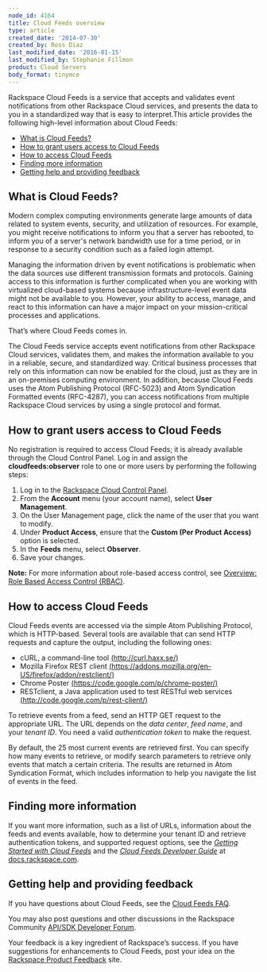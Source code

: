 ```yaml
---
node_id: 4164
title: Cloud Feeds overview
type: article
created_date: '2014-07-30'
created_by: Ross Diaz
last_modified_date: '2016-01-15'
last_modified_by: Stephanie Fillmon
product: Cloud Servers
body_format: tinymce
---
```


Rackspace Cloud Feeds is a service that accepts and validates event
notifications from other Rackspace Cloud services, and presents the data
to you in a standardized way that is easy to interpret.This article
provides the following high-level information about Cloud Feeds:

-   [What is Cloud Feeds?](#whatis)
-   [How to grant users access to Cloud Feeds](#howtogrant)
-   [How to access Cloud Feeds](#howtoaccess)
-   [Finding more information](#moreinfo)
-   [Getting help and providing feedback](#help)

What is Cloud Feeds?
--------------------

Modern complex computing environments generate large amounts of data
related to system events, security, and utilization of resources. For
example, you might receive notifications to inform you that a server has
rebooted, to inform you of a server's network bandwidth use for a time
period, or in response to a security condition such as a failed login
attempt.

Managing the information driven by event notifications is problematic
when the data sources use different transmission formats and protocols.
Gaining access to this information is further complicated when you are
working with virtualized cloud-based systems because
infrastructure-level event data might not be available to you. However,
your ability to access, manage, and react to this information can have a
major impact on your mission-critical processes and applications.

That&rsquo;s where Cloud Feeds comes in.

The Cloud Feeds service accepts event notifications from other Rackspace
Cloud services, validates them, and makes the information available to
you in a reliable, secure, and standardized way. Critical business
processes that rely on this information can now be enabled for the
cloud, just as they are in an on-premises computing environment. In
addition, because Cloud Feeds uses the Atom Publishing Protocol
(RFC-5023) and Atom Syndication Formatted events (RFC-4287), you can
access notifications from multiple Rackspace Cloud services by using a
single protocol and format.

How to grant users access to Cloud Feeds
----------------------------------------

No registration is required to access Cloud Feeds; it is already
available through the Cloud Control Panel. Log in and assign the
**cloudfeeds:observer** role to one or more users by performing the
following steps:

1.  Log in to the [Rackspace Cloud Control
    Panel](https://mycloud.rackspace.com/).
2.  From the **Account** menu (your account name), select **User
    Management**.
3.  On the User Management page, click the name of the user that you
    want to modify.
4.  Under **Product Access**, ensure that the **Custom (Per
    Product Access)** option is selected.
5.  In the **Feeds** menu, select **Observer**.
6.  Save your changes.

**Note:** For more information about role-based access control, see
[Overview: Role Based Access Control
(RBAC)](/how-to/overview-role-based-access-control-rbac).

How to access Cloud Feeds
-------------------------

Cloud Feeds events are accessed via the simple Atom Publishing Protocol,
which is HTTP-based. Several tools are available that can send HTTP
requests and capture the output, including the following ones:

-   cURL, a command-line tool
    [(http://curl.haxx.se/)](http://curl.haxx.se/)
-   Mozilla Firefox REST client
    [(https://addons.mozilla.org/en-US/firefox/addon/restclient/)](https://addons.mozilla.org/en-US/firefox/addon/restclient/)
-   Chrome Poster
    [(https://code.google.com/p/chrome-poster/)](https://code.google.com/p/chrome-poster/)
-   RESTclient, a Java application used to test RESTful web services
    [(http://code.google.com/p/rest-client/)](http://code.google.com/p/rest-client/)

To retrieve events from a feed, send an HTTP GET request to the
appropriate URL. The URL depends on the *data center*, *feed name*, and
your *tenant ID*. You need a valid *authentication token* to make the
request.

By default, the 25 most current events are retrieved first. You can
specify how many events to retrieve, or modify search parameters to
retrieve only events that match a certain criteria. The results are
returned in Atom Syndication Format, which includes information to help
you navigate the list of events in the feed.

Finding more information
------------------------

If you want more information, such as a list of URLs, information about
the feeds and events available, how to determine your tenant ID and
retrieve authentication tokens, and supported request options, see the
*[Getting Started with Cloud
Feeds](http://docs.rackspace.com/cloud-feeds/api/v1.0/feeds-getting-started/content/index.html)*
and the *[Cloud Feeds Developer
Guide](http://docs.rackspace.com/cloud-feeds/api/v1.0/feeds-devguide/content/index.html)*
at [docs.rackspace.com](http://docs.rackspace.com/).

Getting help and providing feedback
-----------------------------------

If you have questions about Cloud Feeds, see the [Cloud Feeds
FAQ](/how-to/cloud-feeds-faq).

You may also post questions and other discussions in the Rackspace
Community [API/SDK Developer
Forum](https://community.rackspace.com/developers/f/7.aspx).

Your feedback is a key ingredient of Rackspace&rsquo;s success. If you have
suggestions for enhancements to Cloud Feeds, post your idea on the
[Rackspace Product Feedback](https://feedback.rackspace.com/) site.


